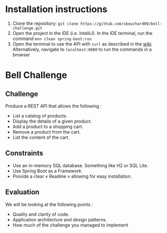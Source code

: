 # Installation instructions
1. Clone the repository: `git clone https://github.com/sbouchard09/bell-challenge.git`
2. Open the project in the IDE (i.e. IntelliJ). In the IDE terminal, run the command `mvn clean spring-boot:run`
3. Open the terminal to use the API with `curl` as described in the [wiki](https://github.com/sbouchard09/bell-challenge/wiki/Using-the-API). Alternatively, navigate to `localhost:8080` to run the commands in a browser

# Bell Challenge
## Challenge
Produce a REST API that allows the following :
- List a catalog of products.
- Display the details of a given product.
- Add a product to a shopping cart.
- Remove a product from the cart.
- List the content of the cart.

## Constraints
- Use an in-memory SQL database. Something like H2 or SQL Lite.
- Use Spring Boot as a Framework
- Provide a clear « Readme » allowing for easy installation.

## Evaluation
We will be looking at the following points :
- Quality and clarity of code.
- Application architecture and design patterns.
- How much of the challenge you managed to implement
